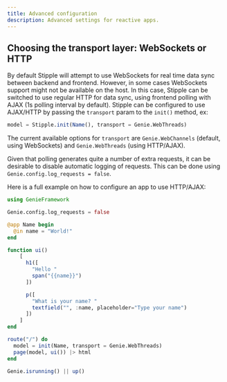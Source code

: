 ```yaml
---
title: Advanced configuration
description: Advanced settings for reactive apps.
---
```


## Choosing the transport layer: WebSockets or HTTP

By default Stipple will attempt to use WebSockets for real time data sync between backend and frontend.
However, in some cases WebSockets support might not be available on the host. In this case, Stipple can be
switched to use regular HTTP for data sync, using frontend polling with AJAX (1s polling interval by default).
Stipple can be configured to use AJAX/HTTP by passing the `transport` param to the `init()` method, ex:

```julia
model = Stipple.init(Name(), transport = Genie.WebThreads)
```

The current available options for `transport` are `Genie.WebChannels` (default, using WebSockets) and
`Genie.WebThreads` (using HTTP/AJAX).

Given that polling generates quite a number of extra requests, it can be desirable to disable automatic
logging of requests. This can be done using `Genie.config.log_requests = false`.

Here is a full example on how to configure an app to use HTTP/AJAX:

```julia
using GenieFramework

Genie.config.log_requests = false

@app Name begin
  @in name = "World!"
end

function ui()
    [
      h1([
        "Hello "
        span("{{name}}")
      ])

      p([
        "What is your name? "
        textfield("", :name, placeholder="Type your name")
      ])
    ]
end

route("/") do
  model = init(Name, transport = Genie.WebThreads)
  page(model, ui()) |> html
end

Genie.isrunning() || up()
```
